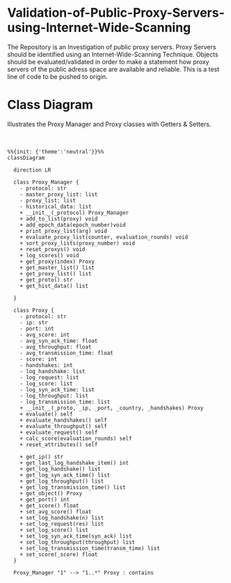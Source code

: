 # Validation-of-Public-Proxy-Servers-using-Internet-Wide-Scanning
The Repository is an Investigation of public proxy servers. Proxy Servers should be identified using an Internet-Wide-Scanning Technique. Objects should be evaluated/validated in order to make a statement how proxy servers of the public adress space are available and reliable. 
This is a test line of code to be pushed to origin.

# Class Diagram
Illustrates the Proxy Manager and Proxy classes with Getters & Setters. <br>
<br>
<br>

```mermaid 
%%{init: {'theme':'neutral'}}%%
classDiagram

  direction LR
  
  class Proxy_Manager {
    - protocol: str
    - master_proxy_list: list
    - proxy_list: list
    - historical_data: list
    + __init__(_protocol) Proxy_Manager
    + add_to_list(proxy) void
    + add_epoch_data(epoch_number)void
    + print_proxy_list(arg) void
    + evaluate_proxy_list(counter, evaluation_rounds) void
    + sort_proxy_lists(proxy_number) void
    + reset_proxys() void
    + log_scores() void
    + get_proxy(index) Proxy
    + get_master_list() list 
    + get_proxy_list() list
    + get_proto() str
    + get_hist_data() list
    
  }
  
  class Proxy {
    - protocol: str
    - ip: str
    - port: int
    - avg_score: int
    - avg_syn_ack_time: float
    - avg_throughput: float
    - avg_transmission_time: float
    - score: int
    - handshakes: int
    - log_handshake: list
    - log_request: list
    - log_score: list
    - log_syn_ack_time: list
    - log_throughput: list
    - log_transmission_time: list
    + __init__(_proto, _ip, _port, _country, _handshakes) Proxy
    + evaluate() self
    + evaluate_handshakes() self
    + evaluate_throughput() self
    + evaluate_request() self
    + calc_score(evaluation_rounds) self
    + reset_attributes() self

    + get_ip() str
    + get_last_log_handshake_item() int
    + get_log_handshake() list
    + get_log_syn_ack_time() list
    + get_log_throughput() list
    + get_log_transmission_time() list
    + get_object() Proxy
    + get_port() int
    + get_score() float
    + set_avg_score() float
    + set_log_handshake(n) list
    + set_log_request(res) list
    + set_log_score() list
    + set_log_syn_ack_time(syn_ack) list
    + set_log_throughput(throughput) list 
    + set_log_transmission_time(transm_time) list
    + set_score(_score) float
  }
  
  Proxy_Manager "1" --> "1..*" Proxy : contains
```

